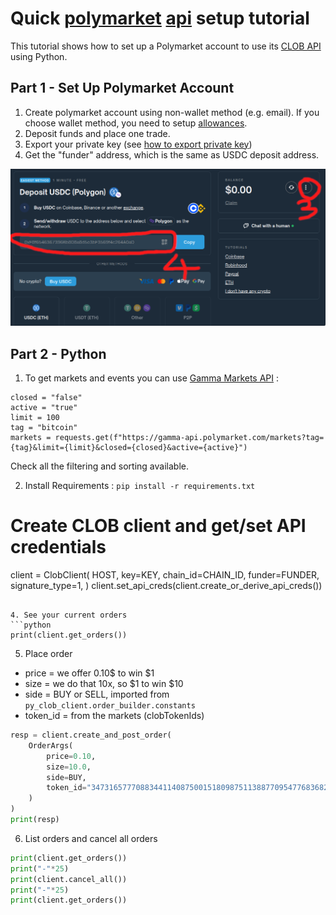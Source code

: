 
# Quick [polymarket](https://polymarket.com/) [api](https://docs.polymarket.com) setup tutorial 

This tutorial shows how to set up a Polymarket account to use its [CLOB API](https://docs.polymarket.com/#clob-api) using Python.

## Part 1 - Set Up Polymarket Account

1. Create polymarket account using non-wallet method (e.g. email). If you choose wallet method, you need to setup [allowances](https://docs.polymarket.com/#allowances).
2. Deposit funds and place one trade.
3. Export your private key (see [how to export private key](https://learn.polymarket.com/how-to-export-private-key))
4. Get the "funder" address, which is the same as USDC deposit address.

![polymarket.png](./img/polymarket.png) 

## Part 2 - Python

1. To get markets and events you can use [Gamma Markets API](https://docs.polymarket.com/#gamma-markets-api) :

```
closed = "false"
active = "true"
limit = 100
tag = "bitcoin"
markets = requests.get(f"https://gamma-api.polymarket.com/markets?tag={tag}&limit={limit}&closed={closed}&active={active}")
```
Check all the filtering and sorting available.


2. Install Requirements : `pip install -r requirements.txt`


# Create CLOB client and get/set API credentials
client = ClobClient(
    HOST,
    key=KEY,
    chain_id=CHAIN_ID,
    funder=FUNDER,
    signature_type=1,
)
client.set_api_creds(client.create_or_derive_api_creds())
```

4. See your current orders
```python
print(client.get_orders())
```

5. Place order

- price = we offer 0.10$ to win $1
- size = we do that 10x, so $1 to win $10
- side = BUY or SELL, imported from `py_clob_client.order_builder.constants` 
- token_id = from the markets (clobTokenIds)
```python
resp = client.create_and_post_order(
    OrderArgs(
        price=0.10,
        size=10.0,
        side=BUY,
        token_id="34731657770883441140875001518098751138877095477683682718012432921110142479972", # from events.json
    )
)
print(resp)
```

6. List orders and cancel all orders
```python
print(client.get_orders())
print("-"*25)
print(client.cancel_all())
print("-"*25)
print(client.get_orders())
```